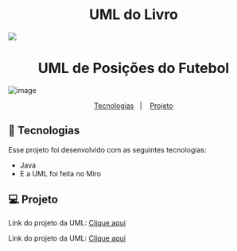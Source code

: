 <h1 align="center"> UML do Livro </h1>

<img src="https://github.com/moisesBarsoti/Proz/assets/146322015/bb734583-c2a1-4075-903c-e26bd3832cc9">

<h1 align="center"> UML de Posições do Futebol </h1>

![image](https://github.com/moisesBarsoti/Proz/assets/146322015/86a69f2a-4c5b-418a-a899-e134eb99ab16)



<p align="center">
  <a href="#-tecnologias">Tecnologias</a>&nbsp;&nbsp;&nbsp;|&nbsp;&nbsp;&nbsp;
  <a href="#-projeto">Projeto</a>

<br>

## 🚀 Tecnologias

Esse projeto foi desenvolvido com as seguintes tecnologias:

- Java
- E a UML foi feita no Miro

## 💻 Projeto

<p>Link do projeto da UML: <a href="https://miro.com/app/live-embed/uXjVK2jig-Y=/?moveToViewport=-1530,-804,3059,1606&embedId=335701898046">Clique aqui</a><p>
<p>Link do projeto da UML: <a href="https://miro.com/app/live-embed/uXjVK2gu96g=/?moveToViewport=-849,-439,1713,899&embedId=930594757041">Clique aqui</a><p>
